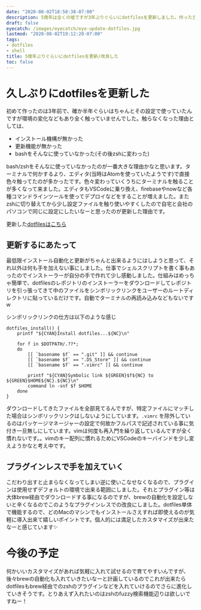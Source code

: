 ```yaml
---
date: "2020-08-02T18:50:38-07:00"
description: 5億年は全くの嘘ですが3年ぶりぐらいにdotfilesを更新しました。作った当初は使っていましたが環境の変化などで使わなくなってしまいましたが気分転換もかねて久々に大更新をしました
draft: false
eyecatch: /images/eyecatch/eye-update-dotfiles.jpg
lastmod: "2020-08-02T19:12:20-07:00"
tags:
- dotfiles
- shell
title: 5億年ぶりぐらいにdotfilesを更新/改良した
toc: false
---
```


# 久しぶりにdotfilesを更新した
初めて作ったのは3年前で、確か半年ぐらいはちゃんとその設定で使っていたんですが環境の変化などもあり全く触っていませんでした。触らなくなった理由としては、

- インストール機構が無かった
- 更新機能が無かった
- bashをそんなに使っていなかった(その後zshに変わった)

bash/zshをそんなに使っていなかったのが一番大きな理由かなと思います。ターミナルで何かするより、エディタ(当時はAtomを使っていたようです)で直接色々触ってたのが多かったです。色々変わっていくうちにターミナルを触ることが多くなって来ました。エディタもVSCodeに乗り換え、firebaseやnowなど各種コマンドラインツールを使ってデプロイなどをすることが増えました。またzshに切り替えてから少し設定ファイルを触り使いやすくしたので自宅と会社のパソコンで同じに設定にしたいなーと思ったのが更新した理由です。

更新した[dotfilesはこちら](https://github.com/Nismit/dotfiles)

## 更新するにあたって
最低限インストール自動化と更新がちゃんと出来るようにはしようと思って、それ以外は何も手を加えない事にしました。仕事でシェルスクリプトを書く事もあったのでインストーラーが自分の手で作れて少し感動しました。仕組みはめっちゃ簡単で、dotfilesのレポジトリのインストーラーをダウンロードしてレポジトリを引っ張ってきて中のファイルをシンボリックリンクをユーザーのルートディレクトリに貼っているだけです。自動でターミナルの再読み込みなどもないですw

シンボリックリンクの仕方は以下のような感じ

```
dotfiles_install() {
    printf "${CYAN}Install dotfiles...${NC}\n"

    for f in $DOTPATH/.??*;
    do
        [[ `basename $f` == ".git" ]] && continue
        [[ `basename $f` == ".DS_Store" ]] && continue
        [[ `basename $f` == ".vimrc" ]] && continue

        printf "${CYAN}Symbolic link ${GREEN}$f${NC} to ${GREEN}$HOME${NC}.${NC}\n"
        command ln -snf $f $HOME
    done
}
```
ダウンロードしてきたファイルを全部見てるんですが、特定ファイルにマッチした場合はシンボリックリンクはしないようにしています。`.vimrc` を除外しているのはパッケージマネージャーの設定で何故かフルパスで記述されている事に気付き一旦無しにしています。vimは何度も再入門を繰り返しているんですが全く慣れないです。。vimのキー配列に慣れるためにVSCodeのキーバインドを少し変えようかなと考え中です。

## プラグインレスで手を加えていく
こだわり出すと止まらなくなってしまい逆に使いこなせなくなるので、プラグインは使用せずデフォルトの環境で出来る範囲にしました。それとプラグイン等は大体brew経由でダウンロードする事になるのですが、brewの自動化を設定しないと辛くなるのでこのようなプラグインレスでの改良にしました。dotfiles単体で機能するので、どのMacのマシンでもインストールさえすれば即使えるのが気軽に導入出来て嬉しいポイントです。個人的には満足したカスタマイズが出来たなーと感じています✨

# 今後の予定
何かいいカスタマイズがあれば気軽に入れて試せるので育てやすいんですが、後々brewの自動化も入れていきたいなーと計画しているのでこれが出来たらdotfilesもbrew経由でのzshのプラグインなどを入れていけるのでさらに進化していきそうです。とりあえず入れたいのはzshのfuzzy検索機能辺りは欲しいですねー！
